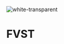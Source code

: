 
![white-transparent](https://github.com/fvstpl/.github/assets/64070490/d9cba9ac-5d31-439e-8436-d6bd410d73d4)


# FVST
